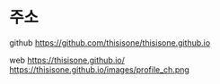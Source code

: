# 주소

github
https://github.com/thisisone/thisisone.github.io

web
https://thisisone.github.io/
https://thisisone.github.io/images/profile_ch.png
